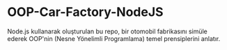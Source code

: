 # OOP-Car-Factory-NodeJS
Node.js kullanarak oluşturulan bu repo, bir otomobil fabrikasını simüle ederek OOP'nin (Nesne Yönelimli Programlama) temel prensiplerini anlatır.
